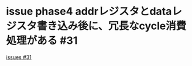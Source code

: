 # issue phase4 addrレジスタとdataレジスタ書き込み後に、冗長なcycle消費処理がある #31
[issues #31](https://github.com/cat2151/ym2151-zig-cc/issues/31)


